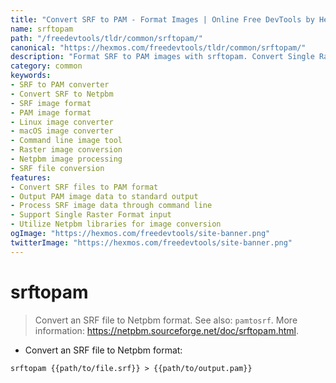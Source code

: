 ```yaml
---
title: "Convert SRF to PAM - Format Images | Online Free DevTools by Hexmos"
name: srftopam
path: "/freedevtools/tldr/common/srftopam/"
canonical: "https://hexmos.com/freedevtools/tldr/common/srftopam/"
description: "Format SRF to PAM images with srftopam. Convert Single Raster Format to Portable Arbitrary Map quickly. Free online tool, no registration required."
category: common
keywords:
- SRF to PAM converter
- Convert SRF to Netpbm
- SRF image format
- PAM image format
- Linux image converter
- macOS image converter
- Command line image tool
- Raster image conversion
- Netpbm image processing
- SRF file conversion
features:
- Convert SRF files to PAM format
- Output PAM image data to standard output
- Process SRF image data through command line
- Support Single Raster Format input
- Utilize Netpbm libraries for image conversion
ogImage: "https://hexmos.com/freedevtools/site-banner.png"
twitterImage: "https://hexmos.com/freedevtools/site-banner.png"
---
```


# srftopam

> Convert an SRF file to Netpbm format.
> See also: `pamtosrf`.
> More information: <https://netpbm.sourceforge.net/doc/srftopam.html>.

- Convert an SRF file to Netpbm format:

`srftopam {{path/to/file.srf}} > {{path/to/output.pam}}`

